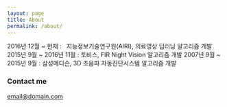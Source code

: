 ```yaml
---
layout: page
title: About
permalink: /about/
---
```


2016년 12월 ~ 현재 :   지능정보기술연구원(AIRI), 의료영상 딥러닝 알고리즘 개발
2015년 9월 ~ 2016년 11월 : 토비스, FIR Night Vision 알고리즘 개발
2007년 9월 ~ 2015년 9월 : 삼성메디슨, 3D 초음파 자동진단시스템 알고리즘 개발
### Contact me

[email@domain.com](mailto:lkwanghee@gmail.com)
